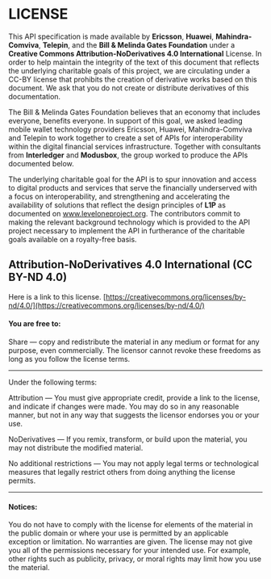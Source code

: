 # LICENSE

This API specification is made available by **Ericsson**, **Huawei**, **Mahindra-Comviva**, **Telepin**, and the **Bill & Melinda Gates Foundation** under a **Creative Commons Attribution-NoDerivatives 4.0 International** License. In order to help maintain the integrity of the text of this document that reflects the underlying charitable goals of this project, we are circulating under a CC-BY license that prohibits the creation of derivative works based on this document.  We ask that you do not create or distribute derivatives of this documentation.

The Bill & Melinda Gates Foundation believes that an economy that includes everyone, benefits everyone. In support of this goal, we asked leading mobile wallet technology providers Ericsson, Huawei, Mahindra-Comviva and Telepin to work together to create a set of APIs for interoperability within the digital financial services infrastructure. Together with consultants from **Interledger** and **Modusbox**, the group worked to produce the APIs documented below.

The underlying charitable goal for the API is to spur innovation and access to digital products and services that serve the financially underserved with a focus on interoperability, and strengthening and accelerating the availability of solutions that reflect the design principles of **L1P** as documented on www.leveloneproject.org. The contributors commit to making the relevant background technology which is provided to the API project necessary to implement the API in furtherance of the charitable goals available on a royalty-free basis.

## Attribution-NoDerivatives 4.0 International (CC BY-ND 4.0)
Here is a link to this license. [https://creativecommons.org/licenses/by-nd/4.0/](https://creativecommons.org/licenses/by-nd/4.0/)

#### You are free to:
Share — copy and redistribute the material in any medium or format for any purpose, even commercially. The licensor cannot revoke these freedoms as long as you follow the license terms.
_____________________

Under the following terms:

Attribution — You must give appropriate credit, provide a link to the license, and indicate if changes were made. You may do so in any reasonable manner, but not in any way that suggests the licensor endorses you or your use.

NoDerivatives — If you remix, transform, or build upon the material, you may not distribute the modified material.

No additional restrictions — You may not apply legal terms or technological measures that legally restrict others from doing anything the license permits.
________________________________

#### Notices:

You do not have to comply with the license for elements of the material in the public domain or where your use is permitted by an applicable exception or limitation.
No warranties are given. The license may not give you all of the permissions necessary for your intended use. For example, other rights such as publicity, privacy, or moral rights may limit how you use the material.